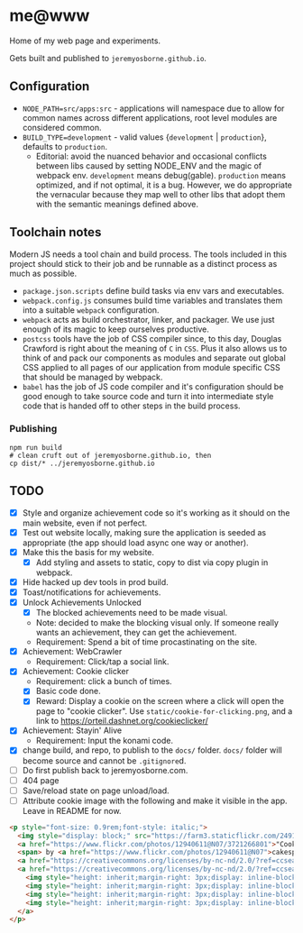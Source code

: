 # me@www

Home of my web page and experiments.

Gets built and published to `jeremyosborne.github.io`.

## Configuration

* `NODE_PATH=src/apps:src` - applications will namespace due to allow for common names across different applications, root level modules are considered common.
* `BUILD_TYPE=development` - valid values {`development` | `production`}, defaults to `production`.
    * Editorial: avoid the nuanced behavior and occasional conflicts between libs caused by setting NODE_ENV and the magic of webpack env. `development` means debug(gable). `production` means optimized, and if not optimal, it is a bug. However, we do appropriate the vernacular because they map well to other libs that adopt them with the semantic meanings defined above.

## Toolchain notes

Modern JS needs a tool chain and build process. The tools included in this project should stick to their job and be runnable as a distinct process as much as possible.

* `package.json.scripts` define build tasks via env vars and executables.
* `webpack.config.js` consumes build time variables and translates them into a suitable `webpack` configuration.
* `webpack` acts as build orchestrator, linker, and packager. We use just enough of its magic to keep ourselves productive.
* `postcss` tools have the job of CSS compiler since, to this day, Douglas Crawford is right about the meaning of `C` in `CSS`. Plus it also allows us to think of and pack our components as modules and separate out global CSS applied to all pages of our application from module specific CSS that should be managed by webpack.
* `babel` has the job of JS code compiler and it's configuration should be good enough to take source code and turn it into intermediate style code that is handed off to other steps in the build process.

### Publishing

```
npm run build
# clean cruft out of jeremyosborne.github.io, then
cp dist/* ../jeremyosborne.github.io
```

## TODO

- [X] Style and organize achievement code so it's working as it should on the main website, even if not perfect.
- [X] Test out website locally, making sure the application is seeded as appropriate (the app should load async one way or another).
- [X] Make this the basis for my website.
    - [X] Add styling and assets to static, copy to dist via copy plugin in webpack.
- [X] Hide hacked up dev tools in prod build.
- [X] Toast/notifications for achievements.
- [X] Unlock Achievements Unlocked
    - [X] The blocked achievements need to be made visual.
    - Note: decided to make the blocking visual only. If someone really wants an achievement, they can get the achievement.
    * Requirement: Spend a bit of time procastinating on the site.
- [X] Achievement: WebCrawler
    * Requirement: Click/tap a social link.
- [X] Achievement: Cookie clicker
    * Requirement: click a bunch of times.
    - [X] Basic code done.
    - [X] Reward: Display a cookie on the screen where a click will open the page to "cookie clicker". Use `static/cookie-for-clicking.png`, and a link to https://orteil.dashnet.org/cookieclicker/
- [X] Achievement: Stayin' Alive
    * Requirement: Input the konami code.
- [X] change build, and repo, to publish to the `docs/` folder. `docs/` folder will become source and cannot be `.gitignore`d.
- [ ] Do first publish back to jeremyosborne.com.
- [ ] 404 page
- [ ] Save/reload state on page unload/load.
- [ ] Attribute cookie image with the following and make it visible in the app. Leave in README for now.

```html
<p style="font-size: 0.9rem;font-style: italic;">
  <img style="display: block;" src="https://farm3.staticflickr.com/2491/3721266801_3e5cc5ca6e.jpg" alt="Cookie Trials and tribulations">
  <a href="https://www.flickr.com/photos/12940611@N07/3721266801">"Cookie Trials and tribulations"</a>
  <span> by <a href="https://www.flickr.com/photos/12940611@N07">cakespy</a></span> is licensed under
  <a href="https://creativecommons.org/licenses/by-nc-nd/2.0/?ref=ccsearch&atype=html" style="margin-right: 5px;">CC BY-NC-ND 2.0</a>
  <a href="https://creativecommons.org/licenses/by-nc-nd/2.0/?ref=ccsearch&atype=html" target="_blank" rel="noopener noreferrer" style="display: inline-block;white-space: none;margin-top: 2px;margin-left: 3px;height: 22px !important;">
    <img style="height: inherit;margin-right: 3px;display: inline-block;" src="https://search.creativecommons.org/static/img/cc_icon.svg" />
    <img style="height: inherit;margin-right: 3px;display: inline-block;" src="https://search.creativecommons.org/static/img/cc-by_icon.svg" />
    <img style="height: inherit;margin-right: 3px;display: inline-block;" src="https://search.creativecommons.org/static/img/cc-nc_icon.svg" />
    <img style="height: inherit;margin-right: 3px;display: inline-block;" src="https://search.creativecommons.org/static/img/cc-nd_icon.svg" />
  </a>
</p>
```
